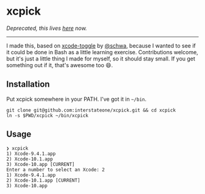 # xcpick

*Deprecated, this lives [here](https://github.com/interstateone/dotfiles/blob/master/osx/bin/xcpick) now.*

---

I made this, based on [xcode-toggle](https://github.com/schwa/xcode-toggle) by [@schwa](https://twitter.com/schwa), because I wanted to see if it could be done in Bash as a little learning exercise. Contributions welcome, but it's just a little thing I made for myself, so it should stay small. If you get something out if it, that's awesome too :smile:.

## Installation

Put xcpick somewhere in your PATH. I've got it in `~/bin`.

```
git clone git@github.com:interstateone/xcpick.git && cd xcpick
ln -s $PWD/xcpick ~/bin/xcpick
```

## Usage

```
❯ xcpick
1) Xcode-9.4.1.app
2) Xcode-10.1.app
3) Xcode-10.app [CURRENT]
Enter a number to select an Xcode: 2
1) Xcode-9.4.1.app
2) Xcode-10.1.app [CURRENT]
3) Xcode-10.app
```

